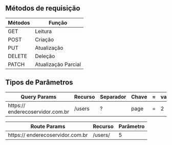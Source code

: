 ## Métodos de requisição

| Métodos              | Função                                             |
| ----------------- | ---------------------------------------------------------------- |
| GET      | Leitura | 
| POST       | Criação |
| PUT       | Atualização |
| DELETE      | Deleção |
| PATCH      | Atualização Parcial |

## Tipos de Parâmetros

| Query Params            | Recurso  |      Separador    | Chave |=|valor|Separador|Chave|=|valor|
| ----------------- | ----------------- | ----------------- | ----------------- |----------------- |----------------- |----------------- | ----------------- |----------------- |----------------- | 
| https:// enderecoservidor.com.br     |   /users |? |page  |=|2|&|limit|=|10|

| Route Params            | Recurso  |Parâmetro|
| ----------------- | ----------------- | ----------------- | 
| https:// enderecoservidor.com.br     |   /users/ |5 |

